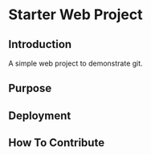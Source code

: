 # Starter Web Project

## Introduction

A simple web project to demonstrate git.

## Purpose

## Deployment

## How To Contribute